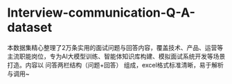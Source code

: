 # Interview-communication-Q-A-dataset
本数据集精心整理了2万条实用的面试问题与回答内容，覆盖技术、产品、运营等主流职能岗位，专为AI大模型训练、智能体知识库构建、模拟面试系统开发等场景打造。内容以 问答两栏结构（问题+回答） 组成，excel格式标准清晰，易于解析与调用~
